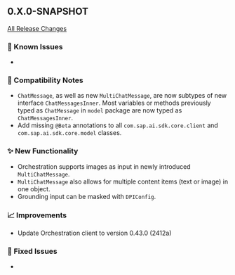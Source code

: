 ## 0.X.0-SNAPSHOT

[All Release Changes](https://github.com/SAP/ai-sdk-java/releases/)

### 🚧 Known Issues

-

### 🔧 Compatibility Notes

- `ChatMessage`, as well as new `MultiChatMessage`, are now subtypes of new interface `ChatMessagesInner`.
  Most variables or methods previously typed as `ChatMessage` in `model` package are now typed as `ChatMessagesInner`. 
- Add missing `@Beta` annotations to all `com.sap.ai.sdk.core.client` and `com.sap.ai.sdk.core.model` classes.

### ✨ New Functionality

- Orchestration supports images as input in newly introduced `MultiChatMessage`.
- `MultiChatMessage` also allows for multiple content items (text or image) in one object.
- Grounding input can be masked with `DPIConfig`.

### 📈 Improvements

- Update Orchestration client to version 0.43.0 (2412a)

### 🐛 Fixed Issues

- 
